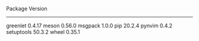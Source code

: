 Package    Version
---------- -------
greenlet   0.4.17
meson      0.56.0
msgpack    1.0.0
pip        20.2.4
pynvim     0.4.2
setuptools 50.3.2
wheel      0.35.1
